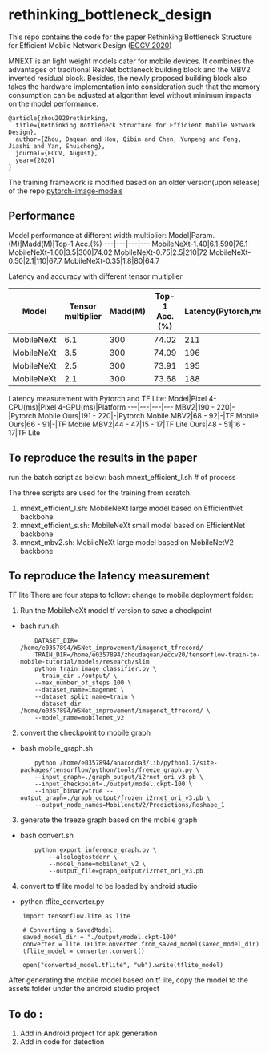 # rethinking_bottleneck_design
This repo contains the code for the paper Rethinking Bottleneck Structure for Efficient Mobile Network Design ([ECCV 2020](https://arxiv.org/pdf/2007.02269.pdf))

MNEXT is an light weight models cater for mobile devices. It combines the advantages of traditional ResNet bottleneck building block and the MBV2 inverted residual block. Besides, the newly proposed building block also takes the hardware implementation into consideration such that the memory consumption can be adjusted at algorithm level without minimum impacts on the model performance.

```
@article{zhou2020rethinking,
  title={Rethinking Bottleneck Structure for Efficient Mobile Network Design},
  author={Zhou, Daquan and Hou, Qibin and Chen, Yunpeng and Feng, Jiashi and Yan, Shuicheng},
  journal={ECCV, August},
  year={2020}
}
```

The training framework is modified based on an older version(upon release) of the repo  [pytorch-image-models](https://github.com/rwightman/pytorch-image-models)
## Performance
Model performance at different width multiplier:
Model|Param.(M)|Madd(M)|Top-1 Acc.(%)
---|---|---|---
MobileNeXt-1.40|6.1|590|76.1
MobileNeXt-1.00|3.5|300|74.02
MobileNeXt-0.75|2.5|210|72
MobileNeXt-0.50|2.1|110|67.7
MobileNeXt-0.35|1.8|80|64.7

Latency and accuracy with different tensor multiplier

Model|Tensor multiplier|Madd(M)|Top-1 Acc.(%)|Latency(Pytorch,ms)
---|---|---|---|---
MobileNeXt|6.1|300|74.02|211
MobileNeXt|3.5|300|74.09|196
MobileNeXt|2.5|300|73.91|195
MobileNeXt|2.1|300|73.68|188

Latency measurement with Pytorch and TF Lite:
Model|Pixel 4-CPU(ms)|Pixel 4-GPU(ms)|Platform
---|---|---|---
MBV2|190 - 220|-|Pytorch Mobile
Ours|191 - 220|-|Pytorch Mobile
MBV2|68 - 92|-|TF Mobile
Ours|66 - 91|-|TF Mobile
MBV2|44 - 47|15 - 17|TF Lite
Ours|48 - 51|16 - 17|TF Lite

## To reproduce the results in the paper
run the batch script as below:
bash mnext_efficient_l.sh # of process

The three scripts are used for the training from scratch.

1. mnext_efficient_l.sh: MobileNeXt large model based on EfficientNet backbone
2. mnext_efficient_s.sh: MobileNeXt small model based on EfficientNet backbone
3. mnext_mbv2.sh: MobileNeXt large model based on MobileNetV2 backbone

## To reproduce the latency measurement 
TF lite
There are four steps to follow:
change to mobile deployment folder:
1. Run the MobileNeXt model tf version to save a checkpoint
* bash run.sh
    ```
        DATASET_DIR= /home/e0357894/WSNet_improvement/imagenet_tfrecord/
        TRAIN_DIR=/home/e0357894/zhoudaquan/eccv20/tensorflow-train-to-mobile-tutorial/models/research/slim
        python train_image_classifier.py \
        --train_dir ./output/ \
        --max_number_of_steps 100 \
        --dataset_name=imagenet \
        --dataset_split_name=train \
        --dataset_dir /home/e0357894/WSNet_improvement/imagenet_tfrecord/ \
        --model_name=mobilenet_v2
    ```
2. convert the checkpoint to mobile graph
* bash mobile_graph.sh
    ```
        python /home/e0357894/anaconda3/lib/python3.7/site-packages/tensorflow/python/tools/freeze_graph.py \
        --input_graph=./graph_output/i2rnet_ori_v3.pb \
        --input_checkpoint=./output/model.ckpt-100 \
        --input_binary=true --output_graph=./graph_output/frozen_i2rnet_ori_v3.pb \
        --output_node_names=MobilenetV2/Predictions/Reshape_1
    ```
3. generate the freeze graph based on the mobile graph
* bash convert.sh
    ```
        python export_inference_graph.py \
            --alsologtostderr \
            --model_name=mobilenet_v2 \
            --output_file=graph_output/i2rnet_ori_v3.pb 
    ```
4. convert to tf lite model to be loaded by android studio
* python tflite_converter.py
```
    import tensorflow.lite as lite

    # Converting a SavedModel.
    saved_model_dir = "./output/model.ckpt-100"
    converter = lite.TFLiteConverter.from_saved_model(saved_model_dir)
    tflite_model = converter.convert()

    open("converted_model.tflite", "wb").write(tflite_model)
```

After generating the mobile model based on tf lite, copy the model to the assets folder under the android studio project


## To do : 
1. Add in Android project for apk generation
2. Add in code for detection
